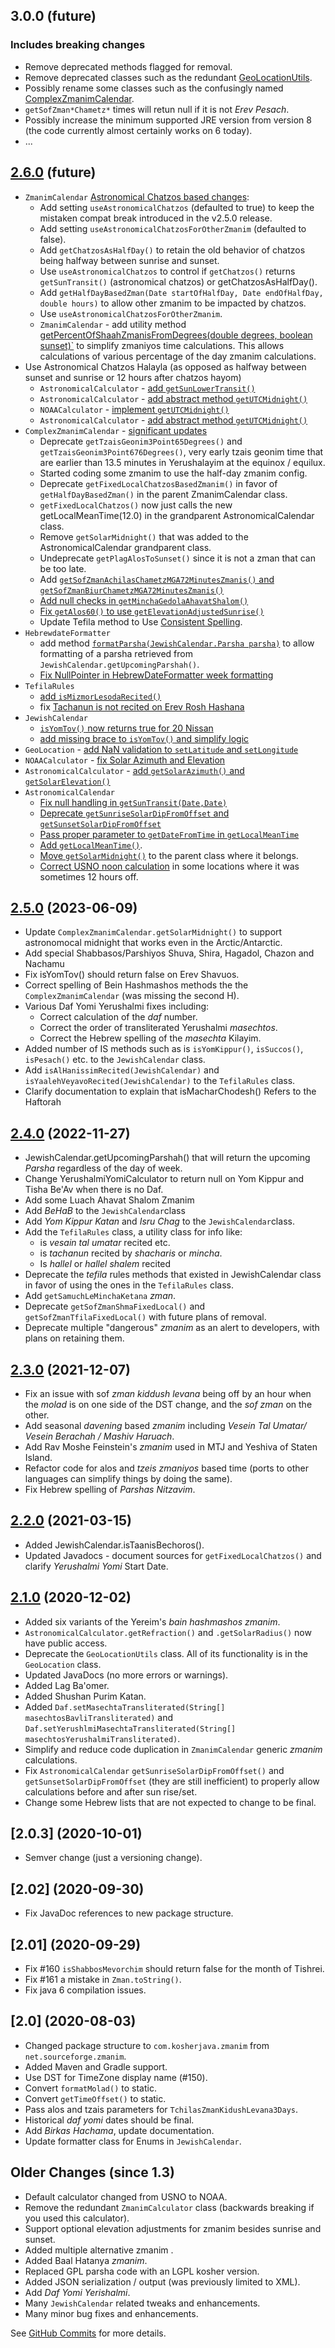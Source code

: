 ## 3.0.0 (future)
### Includes breaking changes
* Remove deprecated methods flagged for removal.
* Remove deprecated classes such as the redundant [GeoLocationUtils](https://github.com/KosherJava/zmanim/blob/master/src/main/java/com/kosherjava/zmanim/util/GeoLocationUtils.java).
* Possibly rename some classes such as the confusingly named [ComplexZmanimCalendar](https://github.com/KosherJava/zmanim/blob/master/src/main/java/com/kosherjava/zmanim/ComplexZmanimCalendar.java).
* `getSofZman*Chametz*` times will retun null if it is not _Erev Pesach_.
* Possibly increase the minimum supported JRE version from version 8 (the code currently almost certainly works on 6 today).
* ...

## [2.6.0](https://github.com/KosherJava/zmanim/compare/2.5.0...master) (future)

* `ZmanimCalendar` [Astronomical Chatzos based changes](https://github.com/KosherJava/zmanim/commit/c523424b327f173d70f024bdf207ccae0413d487):
  * Add setting `useAstronomicalChatzos` (defaulted to true) to keep the mistaken compat break introduced in the v2.5.0 release.
  * Add setting `useAstronomicalChatzosForOtherZmanim` (defaulted to false).
  * Add `getChatzosAsHalfDay()` to retain the old behavior of chatzos being halfway between sunrise and sunset.
  * Use `useAstronomicalChatzos` to control if `getChatzos()` returns `getSunTransit()` (astronomical chatzos) or getChatzosAsHalfDay().
  * Add `getHalfDayBasedZman(Date startOfHalfDay, Date endOfHalfDay, double hours)` to allow other zmanim to be impacted by chatzos.
  * Use `useAstronomicalChatzosForOtherZmanim`.
  * `ZmanimCalendar` - add utility method [getPercentOfShaahZmanisFromDegrees(double degrees, boolean sunset)`](https://github.com/KosherJava/zmanim/commit/60d1f09322835835035afa507ac2dc852f1cb033) to simplify zmaniyos time calculations. This allows calculations of various percentage of the day zmanim calculations.
* Use Astronomical Chatzos Halayla (as opposed as halfway between sunset and sunrise or 12 hours after chatzos hayom)
  * `AstronomicalCalculator` - [add `getSunLowerTransit()`](https://github.com/KosherJava/zmanim/commit/a76a3b65aeb45912bfdb02ce354f74bb97a9d9b2)
  * `AstronomicalCalculator` - [add abstract method `getUTCMidnight()`](https://github.com/KosherJava/zmanim/commit/f1904b12393c48b069d1333a7397fce66804958d)
  * `NOAACalculator` - [implement `getUTCMidnight()`](https://github.com/KosherJava/zmanim/commit/b93eea3388bfdcc2dd526bbcb1be37ddb88fee08)
  * `AstronomicalCalculator` - [add abstract method `getUTCMidnight()`](https://github.com/KosherJava/zmanim/commit/1223dd0b6ad2b492818aacc5eb478747989e0ace)
* `ComplexZmanimCalendar` - [significant updates](https://github.com/KosherJava/zmanim/commit/46800aa750ac56c2da9bc55fbf976ea1a092221d)
  * Deprecate `getTzaisGeonim3Point65Degrees()` and `getTzaisGeonim3Point676Degrees()`, very early tzais geonim time that are earlier than 13.5 minutes in Yerushalayim at the equinox / equilux.
  * Started coding some zmanim to use the half-day zmanim config.
  * Deprecate `getFixedLocalChatzosBasedZmanim()` in favor of `getHalfDayBasedZman()` in the parent ZmanimCalendar class. 
  * `getFixedLocalChatzos()` now just calls the new getLocalMeanTime(12.0) in the grandparent AstronomicalCalendar class.
  * Remove `getSolarMidnight()` that was added to the AstronomicalCalendar grandparent class.
  * Undeprecate `getPlagAlosToSunset()` since it is not a zman that can be too late.
  * Add [`getSofZmanAchilasChametzMGA72MinutesZmanis()` and `getSofZmanBiurChametzMGA72MinutesZmanis()`](https://github.com/KosherJava/zmanim/commit/c444fd3d1ae327560158b5f11c918a59c4eff55e)
  * [Add null checks in `getMinchaGedolaAhavatShalom()`](https://github.com/KosherJava/zmanim/commit/93f441f1ff87d4669c91b596eed157c9cf448bca)
  * [Fix `getAlos60()` to use `getElevationAdjustedSunrise()`](https://github.com/KosherJava/zmanim/commit/f5a5b2c68e1f0e2f9f4fbdd2cc585085f2914b74)
  * Update Tefila method to Use [Consistent Spelling](https://github.com/KosherJava/zmanim/commit/bca6ddb85542683f229d905636a06fbfc66fbe03).
* `HebrewdateFormatter`
  * add method [`formatParsha(JewishCalendar.Parsha parsha)`](https://github.com/KosherJava/zmanim/commit/ee3347b04bf0f4221bc8aa71af59437cd7533f72) to allow formatting of a parsha retrieved from `JewishCalendar.getUpcomingParshah()`.
  * [Fix NullPointer in HebrewDateFormatter week formatting](https://github.com/KosherJava/zmanim/commit/6cef302f4ac815941c1f61765f2749d698f86042)
* `TefilaRules`
  * [add `isMizmorLesodaRecited()`](https://github.com/KosherJava/zmanim/commit/2cde42644dc72a49b3e4228244bc79cc276e138e)
  * fix [Tachanun is not recited on Erev Rosh Hashana](https://github.com/KosherJava/zmanim/commit/0b6b95cfdebd14f19078875564b87068ed2623c4)
* `JewishCalendar`
  * [`isYomTov()` now returns true for 20 Nissan](https://github.com/KosherJava/zmanim/commit/4e5abe6e98d5404f41da519f2f902b3af1e58e30)
  * [add missing brace to `isYomTov()` and simplify logic](https://github.com/KosherJava/zmanim/commit/e34fc879313b045f35e70b5947e2c2e20a4364c5)
* `GeoLocation` - [add NaN validation to `setLatitude` and `setLongitude`](https://github.com/KosherJava/zmanim/commit/d064715ebeaead29a01ec673f3885ee9bd9c78b4)
* `NOAACalculator` - [fix Solar Azimuth and Elevation](https://github.com/KosherJava/zmanim/commit/860f1939c25b38dd4d23adb1772b12ccbc71fc76)
* `AstronomicalCalculator` - [add `getSolarAzimuth()` and `getSolarElevation()`](https://github.com/KosherJava/zmanim/commit/feecf7ad2d9ce527cfe0314ae01710d68c6c3c2e)
* `AstronomicalCalendar`
  * [Fix null handling in `getSunTransit(Date,Date)`](https://github.com/KosherJava/zmanim/commit/8221e2895cbab62b037c16de1711f9faacd78a7b)
  * [Deprecate `getSunriseSolarDipFromOffset` and `getSunsetSolarDipFromOffset`](https://github.com/KosherJava/zmanim/commit/0ce858258bff15c11235b1f1063d2eb0ef22b994)
  * [Pass proper parameter to `getDateFromTime` in `getLocalMeanTime`](https://github.com/KosherJava/zmanim/commit/da7e888299c27622e1786af7d517f620060a38e0)
  * [Add `getLocalMeanTime()`](https://github.com/KosherJava/zmanim/commit/14bcdc085011ccce327f69d6a001772c0581fcc2).
  * [Move `getSolarMidnight()`](https://github.com/KosherJava/zmanim/commit/a4535717353eb77da10b6951e4a627b10258ac9e) to the  parent class where it belongs.
  * [Correct USNO noon calculation](https://github.com/KosherJava/zmanim/commit/3735c92289a66039b24d7e2b470955b5297f0ca5) in some locations where it was sometimes 12 hours off.

## [2.5.0](https://github.com/KosherJava/zmanim/compare/2.4.0...2.5.0) (2023-06-09)

* Update `ComplexZmanimCalendar.getSolarMidnight()` to support astronomocal midnight that works even in the Arctic/Antarctic.
* Add special Shabbasos/Parshiyos Shuva, Shira, Hagadol, Chazon and Nachamu
* Fix isYomTov() should return false on Erev Shavuos.
* Correct spelling of Bein Hashmashos methods the the `ComplexZmanimCalendar` (was missing the second H).
* Various Daf Yomi Yerushalmi fixes including:
  * Correct calculation of the _daf_ number.
  * Correct the order of transliterated Yerushalmi _masechtos_.
  * Correct the Hebrew spelling of the _masechta_ Kilayim.
* Added  number of IS methods such as is `isYomKippur()`, `isSuccos()`, `isPesach()` etc. to the `JewishCalendar` class.
* Add `isAlHanissimRecited(JewishCalendar)` and `isYaalehVeyavoRecited(JewishCalendar)` to the `TefilaRules` class.
* Clarify documentation to explain that isMacharChodesh() Refers to the Haftorah

## [2.4.0](https://github.com/KosherJava/zmanim/compare/2.3.0...2.4.0) (2022-11-27)

* JewishCalendar.getUpcomingParshah() that will return the upcoming _Parsha_ regardless of the day of week.
* Change YerushalmiYomiCalculator to return null on Yom Kippur and Tisha Be'Av when there is no Daf.
* Add some Luach Ahavat Shalom Zmanim
* Add _BeHaB_ to the `JewishCalendar`class
* Add _Yom Kippur Katan_ and _Isru Chag_ to the `JewishCalendar`class.
* Add the `TefilaRules` class, a utility class for info like:
  * is _vesain tal umatar_ recited etc.
  * is _tachanun_ recited by _shacharis_ or _mincha_.
  * Is _hallel_ or _hallel shalem_ recited
* Deprecate the _tefila_ rules methods that existed in JewishCalendar class in favor of using the ones in the `TefilaRules` class.
* Add `getSamuchLeMinchaKetana` _zman_.
* Deprecate `getSofZmanShmaFixedLocal()` and `getSofZmanTfilaFixedLocal()` with future plans of removal.
* Deprecate multiple "dangerous" _zmanim_ as an alert to developers, with plans on retaining them.

## [2.3.0](https://github.com/KosherJava/zmanim/compare/98d704...2.3.0) (2021-12-07)

* Fix an issue with sof _zman kiddush levana_ being off by an hour when the _molad_ is on one side of the DST change, and the _sof zman_ on the other.
* Add seasonal _davening_ based _zmanim_ including _Vesein Tal Umatar/ Vesein Berachah / Mashiv Haruach_.
* Add Rav Moshe Feinstein's _zmanim_ used in MTJ and Yeshiva of Staten Island.
* Refactor code for alos and _tzeis zmaniyos_ based time (ports to other languages can simplify things by doing the same).
* Fix Hebrew spelling of _Parshas Nitzavim_.

## [2.2.0](https://github.com/KosherJava/zmanim/compare/2.1.0...98d704) (2021-03-15)

* Added JewishCalendar.isTaanisBechoros().
* Updated Javadocs - document sources for `getFixedLocalChatzos()` and clarify _Yerushalmi Yomi_ Start Date.

## [2.1.0](https://github.com/KosherJava/zmanim/compare/8ffa53b9a...2.1.0) (2020-12-02)

* Added six variants of the Yereim's _bain hashmashos zmanim_.
* `AstronomicalCalculator.getRefraction()` and `.getSolarRadius()` now have public access.
* Deprecate the `GeoLocationUtils` class. All of its functionality is in the `GeoLocation` class.
* Updated JavaDocs (no more errors or warnings).
* Added Lag Ba'omer.
* Added Shushan Purim Katan.
* Added `Daf.setMasechtaTransliterated(String[] masechtosBavliTransliterated)` and `Daf.setYerushlmiMasechtaTransliterated(String[] masechtosYerushalmiTransliterated)`.
* Simplify and reduce code duplication in `ZmanimCalendar` generic _zmanim_ calculations.
* Fix `AstronomicalCalendar` `getSunriseSolarDipFromOffset()` and `getSunsetSolarDipFromOffset` (they are still inefficient) to properly allow calculations before and after sun rise/set.
* Change some Hebrew lists that are not expected to change to be final.

## [2.0.3] (2020-10-01)
* Semver change (just a versioning change).

## [2.02] (2020-09-30)
* Fix JavaDoc references to new package structure.

## [2.01] (2020-09-29)
* Fix #160 `isShabbosMevorchim` should return false for the month of Tishrei.
* Fix #161 a mistake in `Zman.toString()`.
* Fix java 6 compilation issues.

## [2.0] (2020-08-03)

* Changed package structure to `com.kosherjava.zmanim` from `net.sourceforge.zmanim`.
* Added Maven and Gradle support.
* Use DST for TimeZone display name (#150).
* Convert `formatMolad()` to static.
* Convert `getTimeOffset()` to static.
* Pass alos and tzais parameters for `TchilasZmanKidushLevana3Days`.
* Historical _daf yomi_ dates should be final.
* Add _Birkas Hachama_, update documentation.
* Update formatter class for Enums in `JewishCalendar`.


## Older Changes (since 1.3)

* Default calculator changed from USNO to NOAA.
* Remove the redundant `ZmanimCalculator` class (backwards breaking if you used this calculator).
* Support optional elevation adjustments for zmanim besides sunrise and sunset.
* Added multiple alternative zmanim .
* Added Baal Hatanya _zmanim_.
* Replaced GPL parsha code with an LGPL kosher version.
* Added JSON serialization / output (was previously limited to XML).
* Add _Daf Yomi Yerishalmi_.
* Many `JewishCalendar` related tweaks and enhancements.
* Many minor bug fixes and enhancements.

See [GitHub Commits](https://github.com/KosherJava/zmanim/commits/master) for more details.

